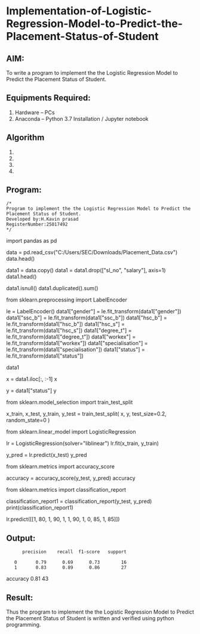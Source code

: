 # Implementation-of-Logistic-Regression-Model-to-Predict-the-Placement-Status-of-Student

## AIM:
To write a program to implement the the Logistic Regression Model to Predict the Placement Status of Student.

## Equipments Required:
1. Hardware – PCs
2. Anaconda – Python 3.7 Installation / Jupyter notebook

## Algorithm
1. 
2. 
3. 
4. 

## Program:
```
/*
Program to implement the the Logistic Regression Model to Predict the Placement Status of Student.
Developed by:H.Kavin prasad
RegisterNumber:25017492  
*/
```
import pandas as pd

data = pd.read_csv("C:/Users/SEC/Downloads/Placement_Data.csv")
data.head()

data1 = data.copy()
data1 = data1.drop(["sl_no", "salary"], axis=1)
data1.head()

data1.isnull()
data1.duplicated().sum()

from sklearn.preprocessing import LabelEncoder

le = LabelEncoder()
data1["gender"] = le.fit_transform(data1["gender"])
data1["ssc_b"] = le.fit_transform(data1["ssc_b"])
data1["hsc_b"] = le.fit_transform(data1["hsc_b"])
data1["hsc_s"] = le.fit_transform(data1["hsc_s"])
data1["degree_t"] = le.fit_transform(data1["degree_t"])
data1["workex"] = le.fit_transform(data1["workex"])
data1["specialisation"] = le.fit_transform(data1["specialisation"])
data1["status"] = le.fit_transform(data1["status"])

data1

x = data1.iloc[:, :-1]
x

y = data1["status"]
y

from sklearn.model_selection import train_test_split

x_train, x_test, y_train, y_test = train_test_split(
    x, y, test_size=0.2, random_state=0
)

from sklearn.linear_model import LogisticRegression

lr = LogisticRegression(solver="liblinear")
lr.fit(x_train, y_train)

y_pred = lr.predict(x_test)
y_pred

from sklearn.metrics import accuracy_score

accuracy = accuracy_score(y_test, y_pred)
accuracy

from sklearn.metrics import classification_report

classification_report1 = classification_report(y_test, y_pred)
print(classification_report1)

lr.predict([[1, 80, 1, 90, 1, 1, 90, 1, 0, 85, 1, 85]])

## Output:
          precision    recall  f1-score   support

       0       0.79      0.69      0.73        16
       1       0.83      0.89      0.86        27

accuracy                           0.81        43


## Result:
Thus the program to implement the the Logistic Regression Model to Predict the Placement Status of Student is written and verified using python programming.
